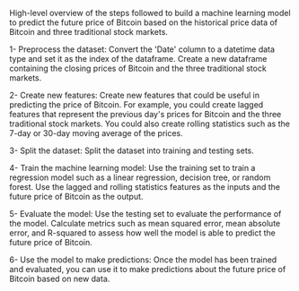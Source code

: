High-level overview of the steps followed to build a machine learning model to predict the future price of Bitcoin based on the historical price data of Bitcoin and three traditional stock markets. 

1- Preprocess the dataset: Convert the 'Date' column to a datetime data type and set it as the index of the dataframe. Create a new dataframe containing the closing prices of Bitcoin and the three traditional stock markets.

2- Create new features: Create new features that could be useful in predicting the price of Bitcoin. For example, you could create lagged features that represent the previous day's prices for Bitcoin and the three traditional stock markets. You could also create rolling statistics such as the 7-day or 30-day moving average of the prices.

3- Split the dataset: Split the dataset into training and testing sets.

4- Train the machine learning model: Use the training set to train a regression model such as a linear regression, decision tree, or random forest. Use the lagged and rolling statistics features as the inputs and the future price of Bitcoin as the output.

5- Evaluate the model: Use the testing set to evaluate the performance of the model. Calculate metrics such as mean squared error, mean absolute error, and R-squared to assess how well the model is able to predict the future price of Bitcoin.

6- Use the model to make predictions: Once the model has been trained and evaluated, you can use it to make predictions about the future price of Bitcoin based on new data.
